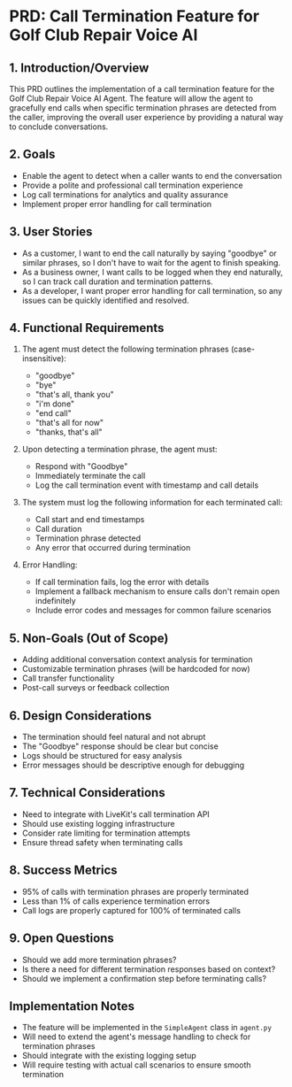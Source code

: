 # PRD: Call Termination Feature for Golf Club Repair Voice AI

## 1. Introduction/Overview

This PRD outlines the implementation of a call termination feature for the Golf Club Repair Voice AI Agent. The feature will allow the agent to gracefully end calls when specific termination phrases are detected from the caller, improving the overall user experience by providing a natural way to conclude conversations.

## 2. Goals

- Enable the agent to detect when a caller wants to end the conversation
- Provide a polite and professional call termination experience
- Log call terminations for analytics and quality assurance
- Implement proper error handling for call termination

## 3. User Stories

- As a customer, I want to end the call naturally by saying "goodbye" or similar phrases, so I don't have to wait for the agent to finish speaking.
- As a business owner, I want calls to be logged when they end naturally, so I can track call duration and termination patterns.
- As a developer, I want proper error handling for call termination, so any issues can be quickly identified and resolved.

## 4. Functional Requirements

1. The agent must detect the following termination phrases (case-insensitive):
   - "goodbye"
   - "bye"
   - "that's all, thank you"
   - "i'm done"
   - "end call"
   - "that's all for now"
   - "thanks, that's all"

2. Upon detecting a termination phrase, the agent must:
   - Respond with "Goodbye"
   - Immediately terminate the call
   - Log the call termination event with timestamp and call details

3. The system must log the following information for each terminated call:
   - Call start and end timestamps
   - Call duration
   - Termination phrase detected
   - Any error that occurred during termination

4. Error Handling:
   - If call termination fails, log the error with details
   - Implement a fallback mechanism to ensure calls don't remain open indefinitely
   - Include error codes and messages for common failure scenarios

## 5. Non-Goals (Out of Scope)

- Adding additional conversation context analysis for termination
- Customizable termination phrases (will be hardcoded for now)
- Call transfer functionality
- Post-call surveys or feedback collection

## 6. Design Considerations

- The termination should feel natural and not abrupt
- The "Goodbye" response should be clear but concise
- Logs should be structured for easy analysis
- Error messages should be descriptive enough for debugging

## 7. Technical Considerations

- Need to integrate with LiveKit's call termination API
- Should use existing logging infrastructure
- Consider rate limiting for termination attempts
- Ensure thread safety when terminating calls

## 8. Success Metrics

- 95% of calls with termination phrases are properly terminated
- Less than 1% of calls experience termination errors
- Call logs are properly captured for 100% of terminated calls

## 9. Open Questions

- Should we add more termination phrases?
- Is there a need for different termination responses based on context?
- Should we implement a confirmation step before terminating calls?

## Implementation Notes

- The feature will be implemented in the `SimpleAgent` class in `agent.py`
- Will need to extend the agent's message handling to check for termination phrases
- Should integrate with the existing logging setup
- Will require testing with actual call scenarios to ensure smooth termination
